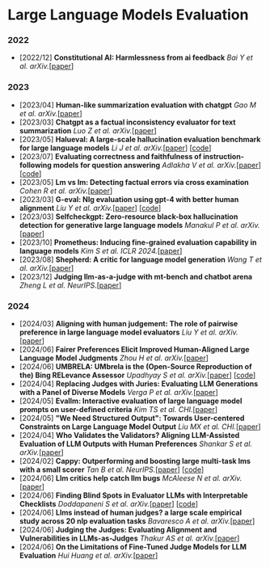 



# Large Language Models Evaluation



### 2022

- [2022/12] **Constitutional AI: Harmlessness from ai feedback** *Bai Y et al. arXiv.*[[paper](https://doi.org/10.48550/arXiv.2212.08073)]

### 2023

- [2023/04] **Human-like summarization evaluation with chatgpt** *Gao M et al. arXiv.*[[paper](https://doi.org/10.48550/arXiv.2304.02554)]
- [2023/03] **Chatgpt as a factual inconsistency evaluator for text summarization** *Luo Z et al. arXiv.*[[paper](https://doi.org/10.48550/arXiv.2303.15621)]
- [2023/05] **Halueval: A large-scale hallucination evaluation benchmark for large language models** *Li J et al. arXiv.*[[paper](https://doi.org/10.48550/arXiv.2305.11747)] [[code](https://github.com/RUCAIBox/HaluEval)]
- [2023/07] **Evaluating correctness and faithfulness of instruction-following models for question answering** *Adlakha V et al. arXiv.*[[paper](https://doi.org/10.48550/arXiv.2307.16877)] [[code](https://github.com/McGill-NLP/instruct-qa)]
- [2023/05] **Lm vs lm: Detecting factual errors via cross examination** *Cohen R et al. arXiv.*[[paper](https://doi.org/10.48550/arXiv.2305.13281)]
- [2023/03] **G-eval: Nlg evaluation using gpt-4 with better human alignment** *Liu Y et al. arXiv.*[[paper](https://doi.org/10.48550/arXiv.2303.16634)] [[code](https://github.com/nlpyang/geval)]
- [2023/03] **Selfcheckgpt: Zero-resource black-box hallucination detection for generative large language models** *Manakul P et al. arXiv.*[[paper](https://doi.org/10.48550/arXiv.2303.08896)]
- [2023/10] **Prometheus: Inducing fine-grained evaluation capability in language models** *Kim S et al. ICLR 2024.*[[paper](https://doi.org/10.48550/arXiv.2310.08491)]
- [2023/08] **Shepherd: A critic for language model generation** *Wang T et al. arXiv.*[[paper](https://doi.org/10.48550/arXiv.2308.04592)]
- [2023/12] **Judging llm-as-a-judge with mt-bench and chatbot arena** *Zheng L et al. NeurIPS.*[[paper](https://github.com/lm-sys/FastChat/tree/main/fastchat/llm_judge)]

### 2024

- [2024/03] **Aligning with human judgement: The role of pairwise preference in large language model evaluators** *Liu Y et al. arXiv.*[[paper](https://doi.org/10.48550/arXiv.2403.16950)]
- [2024/06] **Fairer Preferences Elicit Improved Human-Aligned Large Language Model Judgments** *Zhou H et al. arXiv.*[[paper](https://doi.org/10.48550/arXiv.2406.11370)]
- [2024/06] **UMBRELA: UMbrela is the (Open-Source Reproduction of the) Bing RELevance Assessor** *Upadhyay S et al. arXiv.*[[paper](https://doi.org/10.48550/arXiv.2406.06519)] [[code](https://github.com/castorini/umbrela)]
- [2024/04] **Replacing Judges with Juries: Evaluating LLM Generations with a Panel of Diverse Models** *Verga P et al. arXiv.*[[paper](https://doi.org/10.48550/arXiv.2404.18796)]
- [2024/05] **Evallm: Interactive evaluation of large language model prompts on user-defined criteria** *Kim TS et al. CHI.*[[paper](https://doi.org/10.1145/3613904.3642216)]
- [2024/05] **"We Need Structured Output": Towards User-centered Constraints on Large Language Model Output** *Liu MX et al. CHI.*[[paper](https://doi.org/10.1145/3613905.3650756)]
- [2024/04] **Who Validates the Validators? Aligning LLM-Assisted Evaluation of LLM Outputs with Human Preferences** *Shankar S et al. arXiv.*[[paper](https://doi.org/10.48550/arXiv.2404.12272)]
- [2024/02] **Cappy: Outperforming and boosting large multi-task lms with a small scorer** *Tan B et al. NeurIPS.*[[paper](https://doi.org/10.48550/arXiv.2311.06720)] [[code](https://github.com/tanyuqian/cappy)]
- [2024/06] **Llm critics help catch llm bugs** *McAleese N et al. arXiv.*[[paper](https://doi.org/10.48550/arXiv.2407.00215)]
- [2024/06] **Finding Blind Spots in Evaluator LLMs with Interpretable Checklists** *Doddapaneni S et al. arXiv.*[[paper](https://doi.org/10.48550/arXiv.2406.13439)] [[code](https://github.com/AI4Bharat/FBI)]
- [2024/06] **Llms instead of human judges? a large scale empirical study across 20 nlp evaluation tasks** *Bavaresco A et al. arXiv.*[[paper](https://doi.org/10.48550/arXiv.2406.18403)]
- [2024/06] **Judging the Judges: Evaluating Alignment and Vulnerabilities in LLMs-as-Judges** *Thakur AS et al. arXiv.*[[paper](https://doi.org/10.48550/arXiv.2406.12624)]
- [2024/06] **On the Limitations of Fine-Tuned Judge Models for LLM Evaluation** *Hui Huang et al. arXiv.*[[paper](https://doi.org/10.48550/arXiv.2403.02839)]